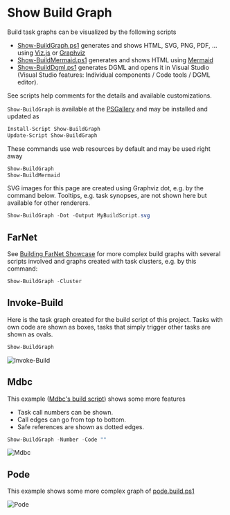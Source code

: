 # Show Build Graph

[Show-BuildDgml.ps1]: https://github.com/nightroman/Invoke-Build/blob/main/Show-BuildDgml.ps1
[Show-BuildGraph.ps1]: https://github.com/nightroman/Invoke-Build/blob/main/Show-BuildGraph.ps1
[Show-BuildMermaid.ps1]: https://github.com/nightroman/Invoke-Build/blob/main/Show-BuildMermaid.ps1

Build task graphs can be visualized by the following scripts

- [Show-BuildGraph.ps1] generates and shows HTML, SVG, PNG, PDF, ... using [Viz.js](https://github.com/mdaines/viz.js) or [Graphviz](http://graphviz.org)
- [Show-BuildMermaid.ps1] generates and shows HTML using [Mermaid](https://mermaid.js.org)
- [Show-BuildDgml.ps1] generates DGML and opens it in Visual Studio (Visual Studio features: Individual components / Code tools / DGML editor).

See scripts help comments for the details and available customizations.

`Show-BuildGraph` is available at the [PSGallery](https://www.powershellgallery.com/packages/Show-BuildGraph) and may be installed and updated as

```powershell
Install-Script Show-BuildGraph
Update-Script Show-BuildGraph
```

These commands use web resources by default and may be used right away

```powershell
Show-BuildGraph
Show-BuildMermaid
```

SVG images for this page are created using Graphviz dot, e.g. by the command below.
Tooltips, e.g. task synopses, are not shown here but available for other renderers.

```powershell
Show-BuildGraph -Dot -Output MyBuildScript.svg
```

## FarNet

See [Building FarNet Showcase](Building-FarNet-Showcase.md) for more complex
build graphs with several scripts involved and graphs created with task
clusters, e.g. by this command:

```powershell
Show-BuildGraph -Cluster
```

## Invoke-Build

Here is the task graph created for the build script of this project. Tasks with
own code are shown as boxes, tasks that simply trigger other tasks are shown as
ovals.

```powershell
Show-BuildGraph
```

![Invoke-Build](https://raw.githubusercontent.com/wiki/nightroman/Invoke-Build/images/IB.svg)

## Mdbc

This example ([Mdbc's build script](https://github.com/nightroman/Mdbc/blob/main/.build.ps1))
shows some more features

- Task call numbers can be shown.
- Call edges can go from top to bottom.
- Safe references are shown as dotted edges.

```powershell
Show-BuildGraph -Number -Code ""
```

![Mdbc](https://raw.githubusercontent.com/wiki/nightroman/Invoke-Build/images/Mdbc.svg)

## Pode

This example shows some more complex graph of [pode.build.ps1](https://github.com/Badgerati/Pode/blob/develop/pode.build.ps1)

![Pode](https://raw.githubusercontent.com/wiki/nightroman/Invoke-Build/images/Pode.svg)
